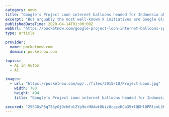 ```yaml
---
category: news
title: "Google’s Project Loon internet balloons headed for Indonesia ahead of a global spread"
excerpt: "But arguably the most well-known X initiatives are Google Glass and driverless cars, with Project Wing or Loon nowhere near as aggressively plugged in the media of late. The latter may however ..."
publishedDateTime: 2020-04-14T01:00:00Z
webUrl: "https://pocketnow.com/google-project-loon-internet-balloons-spread"
type: article

provider:
  name: pocketnow.com
  domain: pocketnow.com

topics:
  - AI in Autos
  - AI

images:
  - url: "https://pocketnow.com/wp/../files/2015/10/Project-Loon.jpg"
    width: 780
    height: 494
    title: "Google’s Project Loon internet balloons headed for Indonesia ahead of a global spread"

secured: "2S5GGyP8qT56yGjOch0ut2Yp9erHUAwtONizGcqczKCa35+lQKHlOPRlimL3KAzTAAqLHtbnlHLOzQKcYYOlFcuPAJ4MZx0yvPEHO/GK8Cy+AQfZ/X9kZC3J9kbyAvODiHr88eVxgUU/9JgA/P0IrVCKn52+a3vC93FsWkIvGIYGWaZ6GiODOBg/MEDk8I0yLWVwAfy1SD4A80BQMxHy7Klo0rmeNEOOWS0XBWECmtc3m+q9EBSf8ElBCIHZ/qiR7b1sxxkQCqQyjGwe+aO+999pIpLZWo0W1JRPzjoweg+p6+h8WTKOcH+8bLSL3iNk;vbRsIVvMftMzi7XAG9Rq5g=="
---
```


